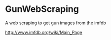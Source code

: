 # GunWebScraping
A web scraping to get gun images from the imfdb

http://www.imfdb.org/wiki/Main_Page
